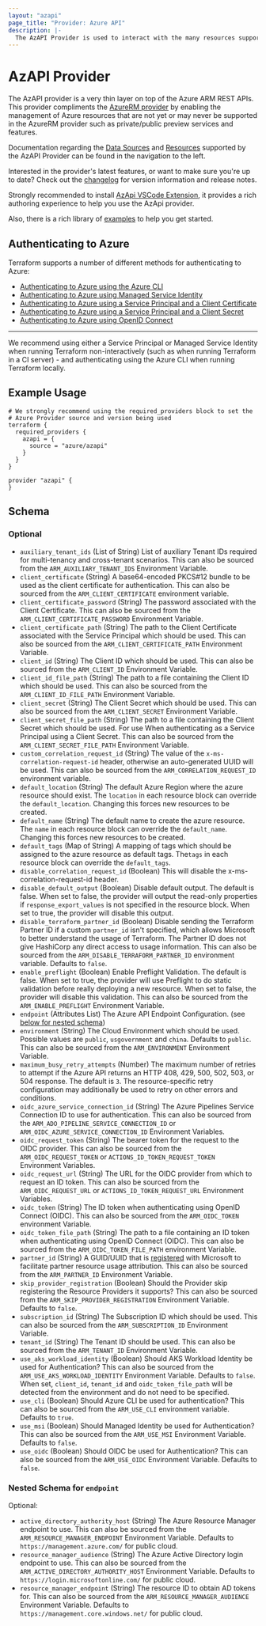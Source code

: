 ```yaml
---
layout: "azapi"
page_title: "Provider: Azure API"
description: |-
  The AzAPI Provider is used to interact with the many resources supported by Azure Resource Manager through its APIs.
---
```


# AzAPI Provider

The AzAPI provider is a very thin layer on top of the Azure ARM REST APIs. This provider compliments the [AzureRM provider](https://registry.terraform.io/providers/hashicorp/azurerm/latest/docs) by enabling the management of Azure resources that are not yet or may never be supported in the AzureRM provider such as private/public preview services and features.

Documentation regarding the [Data Sources](/docs/configuration/data-sources.html) and [Resources](/docs/configuration/resources.html) supported by the AzAPI Provider can be found in the navigation to the left.

Interested in the provider's latest features, or want to make sure you're up to date? Check out the [changelog](https://github.com/Azure/terraform-provider-azapi/blob/main/CHANGELOG.md) for version information and release notes.

Strongly recommended to install [AzApi VSCode Extension](https://marketplace.visualstudio.com/items?itemName=azapi-vscode.azapi), it provides a rich authoring experience to help you use the AzApi provider.

Also, there is a rich library of [examples](https://github.com/Azure/terraform-provider-azapi/tree/main/examples) to help you get started.

## Authenticating to Azure

Terraform supports a number of different methods for authenticating to Azure:

* [Authenticating to Azure using the Azure CLI](guides/azure_cli.html)
* [Authenticating to Azure using Managed Service Identity](guides/managed_service_identity.html)
* [Authenticating to Azure using a Service Principal and a Client Certificate](guides/service_principal_client_certificate.html)
* [Authenticating to Azure using a Service Principal and a Client Secret](guides/service_principal_client_secret.html)
* [Authenticating to Azure using OpenID Connect](guides/service_principal_oidc.html)

---

We recommend using either a Service Principal or Managed Service Identity when running Terraform non-interactively (such as when running Terraform in a CI server) - and authenticating using the Azure CLI when running Terraform locally.

## Example Usage

```hcl
# We strongly recommend using the required_providers block to set the
# Azure Provider source and version being used
terraform {
  required_providers {
    azapi = {
      source = "azure/azapi"
    }
  }
}

provider "azapi" {
}

```

<!-- schema generated by tfplugindocs -->
## Schema

### Optional

- `auxiliary_tenant_ids` (List of String) List of auxiliary Tenant IDs required for multi-tenancy and cross-tenant scenarios. This can also be sourced from the `ARM_AUXILIARY_TENANT_IDS` Environment Variable.
- `client_certificate` (String) A base64-encoded PKCS#12 bundle to be used as the client certificate for authentication. This can also be sourced from the `ARM_CLIENT_CERTIFICATE` environment variable.
- `client_certificate_password` (String) The password associated with the Client Certificate. This can also be sourced from the `ARM_CLIENT_CERTIFICATE_PASSWORD` Environment Variable.
- `client_certificate_path` (String) The path to the Client Certificate associated with the Service Principal which should be used. This can also be sourced from the `ARM_CLIENT_CERTIFICATE_PATH` Environment Variable.
- `client_id` (String) The Client ID which should be used. This can also be sourced from the `ARM_CLIENT_ID` Environment Variable.
- `client_id_file_path` (String) The path to a file containing the Client ID which should be used. This can also be sourced from the `ARM_CLIENT_ID_FILE_PATH` Environment Variable.
- `client_secret` (String) The Client Secret which should be used. This can also be sourced from the `ARM_CLIENT_SECRET` Environment Variable.
- `client_secret_file_path` (String) The path to a file containing the Client Secret which should be used. For use When authenticating as a Service Principal using a Client Secret. This can also be sourced from the `ARM_CLIENT_SECRET_FILE_PATH` Environment Variable.
- `custom_correlation_request_id` (String) The value of the `x-ms-correlation-request-id` header, otherwise an auto-generated UUID will be used. This can also be sourced from the `ARM_CORRELATION_REQUEST_ID` environment variable.
- `default_location` (String) The default Azure Region where the azure resource should exist. The `location` in each resource block can override the `default_location`. Changing this forces new resources to be created.
- `default_name` (String) The default name to create the azure resource. The `name` in each resource block can override the `default_name`. Changing this forces new resources to be created.
- `default_tags` (Map of String) A mapping of tags which should be assigned to the azure resource as default tags. The`tags` in each resource block can override the `default_tags`.
- `disable_correlation_request_id` (Boolean) This will disable the x-ms-correlation-request-id header.
- `disable_default_output` (Boolean) Disable default output. The default is false. When set to false, the provider will output the read-only properties if `response_export_values` is not specified in the resource block. When set to true, the provider will disable this output.
- `disable_terraform_partner_id` (Boolean) Disable sending the Terraform Partner ID if a custom `partner_id` isn't specified, which allows Microsoft to better understand the usage of Terraform. The Partner ID does not give HashiCorp any direct access to usage information. This can also be sourced from the `ARM_DISABLE_TERRAFORM_PARTNER_ID` environment variable. Defaults to `false`.
- `enable_preflight` (Boolean) Enable Preflight Validation. The default is false. When set to true, the provider will use Preflight to do static validation before really deploying a new resource. When set to false, the provider will disable this validation. This can also be sourced from the `ARM_ENABLE_PREFLIGHT` Environment Variable.
- `endpoint` (Attributes List) The Azure API Endpoint Configuration. (see [below for nested schema](#nestedatt--endpoint))
- `environment` (String) The Cloud Environment which should be used. Possible values are `public`, `usgovernment` and `china`. Defaults to `public`. This can also be sourced from the `ARM_ENVIRONMENT` Environment Variable.
- `maximum_busy_retry_attempts` (Number) The maximum number of retries to attempt if the Azure API returns an HTTP 408, 429, 500, 502, 503, or 504 response. The default is `3`. The resource-specific retry configuration may additionally be used to retry on other errors and conditions.
- `oidc_azure_service_connection_id` (String) The Azure Pipelines Service Connection ID to use for authentication. This can also be sourced from the `ARM_ADO_PIPELINE_SERVICE_CONNECTION_ID` or `ARM_OIDC_AZURE_SERVICE_CONNECTION_ID` Environment Variables.
- `oidc_request_token` (String) The bearer token for the request to the OIDC provider. This can also be sourced from the `ARM_OIDC_REQUEST_TOKEN` or `ACTIONS_ID_TOKEN_REQUEST_TOKEN` Environment Variables.
- `oidc_request_url` (String) The URL for the OIDC provider from which to request an ID token. This can also be sourced from the `ARM_OIDC_REQUEST_URL` or `ACTIONS_ID_TOKEN_REQUEST_URL` Environment Variables.
- `oidc_token` (String) The ID token when authenticating using OpenID Connect (OIDC). This can also be sourced from the `ARM_OIDC_TOKEN` environment Variable.
- `oidc_token_file_path` (String) The path to a file containing an ID token when authenticating using OpenID Connect (OIDC). This can also be sourced from the `ARM_OIDC_TOKEN_FILE_PATH` environment Variable.
- `partner_id` (String) A GUID/UUID that is [registered](https://docs.microsoft.com/azure/marketplace/azure-partner-customer-usage-attribution#register-guids-and-offers) with Microsoft to facilitate partner resource usage attribution. This can also be sourced from the `ARM_PARTNER_ID` Environment Variable.
- `skip_provider_registration` (Boolean) Should the Provider skip registering the Resource Providers it supports? This can also be sourced from the `ARM_SKIP_PROVIDER_REGISTRATION` Environment Variable. Defaults to `false`.
- `subscription_id` (String) The Subscription ID which should be used. This can also be sourced from the `ARM_SUBSCRIPTION_ID` Environment Variable.
- `tenant_id` (String) The Tenant ID should be used. This can also be sourced from the `ARM_TENANT_ID` Environment Variable.
- `use_aks_workload_identity` (Boolean) Should AKS Workload Identity be used for Authentication? This can also be sourced from the `ARM_USE_AKS_WORKLOAD_IDENTITY` Environment Variable. Defaults to `false`. When set, `client_id`, `tenant_id` and `oidc_token_file_path` will be detected from the environment and do not need to be specified.
- `use_cli` (Boolean) Should Azure CLI be used for authentication? This can also be sourced from the `ARM_USE_CLI` environment variable. Defaults to `true`.
- `use_msi` (Boolean) Should Managed Identity be used for Authentication? This can also be sourced from the `ARM_USE_MSI` Environment Variable. Defaults to `false`.
- `use_oidc` (Boolean) Should OIDC be used for Authentication? This can also be sourced from the `ARM_USE_OIDC` Environment Variable. Defaults to `false`.

<a id="nestedatt--endpoint"></a>
### Nested Schema for `endpoint`

Optional:

- `active_directory_authority_host` (String) The Azure Resource Manager endpoint to use. This can also be sourced from the `ARM_RESOURCE_MANAGER_ENDPOINT` Environment Variable. Defaults to `https://management.azure.com/` for public cloud.
- `resource_manager_audience` (String) The Azure Active Directory login endpoint to use. This can also be sourced from the `ARM_ACTIVE_DIRECTORY_AUTHORITY_HOST` Environment Variable. Defaults to `https://login.microsoftonline.com/` for public cloud.
- `resource_manager_endpoint` (String) The resource ID to obtain AD tokens for. This can also be sourced from the `ARM_RESOURCE_MANAGER_AUDIENCE` Environment Variable. Defaults to `https://management.core.windows.net/` for public cloud.
